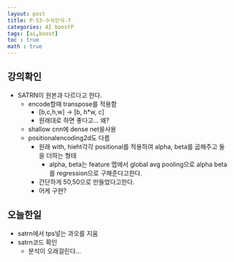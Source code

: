 ```yaml
---
layout: post
title: P-S3-수식인식-7
categories: AI boostP
tags: [ai,boost]
toc : true
math : true
---
```


## 강의확인
- SATRN이 원본과 다르다고 한다.
  - encode할때 transpose를 적용함
    - [b,c,h,w] -> [b, h*w, c]
    - 원래대로 하면 좋다고... 왜?
  - shallow cnn에 dense net을사용
  - positionalencoding2d도 다름
    - 원래 with, hieht각각 positional를 적용하여 alpha, beta를 곱해주고 둘을 더하는 형태
      - alpha, beta는 feature 맵에서 global avg pooling으로 alpha beta를 regression으로 구해준다고한다.
    - 간단하게 50,50으로 만들었다고한다.
    - 어케 구현?

## 오늘한일
- satrn에서 tps넣는 과오를 지움
- satrn코드 확인
  - 분석이 오래걸린다...


